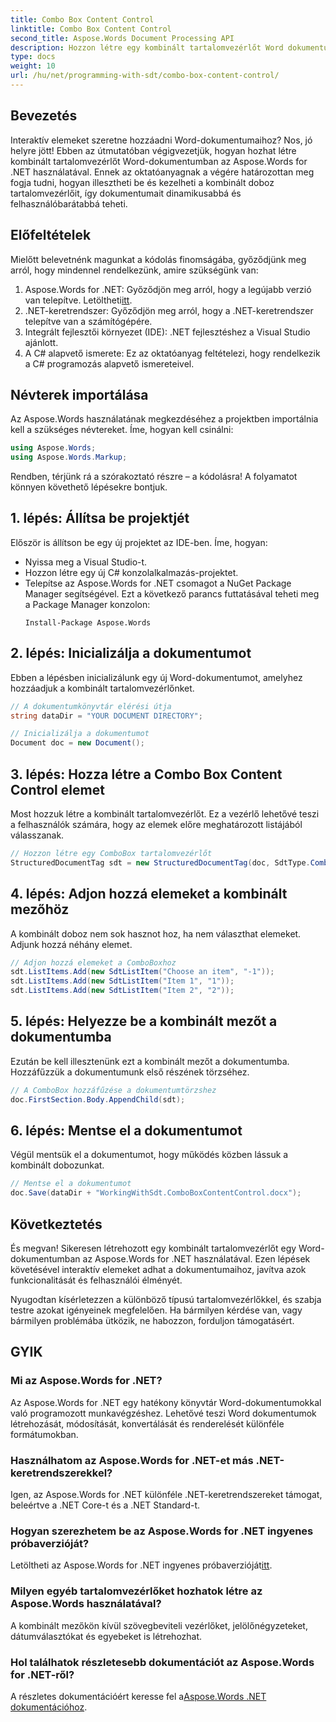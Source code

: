```yaml
---
title: Combo Box Content Control
linktitle: Combo Box Content Control
second_title: Aspose.Words Document Processing API
description: Hozzon létre egy kombinált tartalomvezérlőt Word dokumentumokban az Aspose.Words for .NET segítségével részletes oktatóanyagunk segítségével. Tökéletes a dokumentum interaktivitásának fokozására.
type: docs
weight: 10
url: /hu/net/programming-with-sdt/combo-box-content-control/
---
```

## Bevezetés

Interaktív elemeket szeretne hozzáadni Word-dokumentumaihoz? Nos, jó helyre jött! Ebben az útmutatóban végigvezetjük, hogyan hozhat létre kombinált tartalomvezérlőt Word-dokumentumban az Aspose.Words for .NET használatával. Ennek az oktatóanyagnak a végére határozottan meg fogja tudni, hogyan illesztheti be és kezelheti a kombinált doboz tartalomvezérlőit, így dokumentumait dinamikusabbá és felhasználóbarátabbá teheti.

## Előfeltételek

Mielőtt belevetnénk magunkat a kódolás finomságába, győződjünk meg arról, hogy mindennel rendelkezünk, amire szükségünk van:

1.  Aspose.Words for .NET: Győződjön meg arról, hogy a legújabb verzió van telepítve. Letöltheti[itt](https://releases.aspose.com/words/net/).
2. .NET-keretrendszer: Győződjön meg arról, hogy a .NET-keretrendszer telepítve van a számítógépére.
3. Integrált fejlesztői környezet (IDE): .NET fejlesztéshez a Visual Studio ajánlott.
4. A C# alapvető ismerete: Ez az oktatóanyag feltételezi, hogy rendelkezik a C# programozás alapvető ismereteivel.

## Névterek importálása

Az Aspose.Words használatának megkezdéséhez a projektben importálnia kell a szükséges névtereket. Íme, hogyan kell csinálni:

```csharp
using Aspose.Words;
using Aspose.Words.Markup;
```

Rendben, térjünk rá a szórakoztató részre – a kódolásra! A folyamatot könnyen követhető lépésekre bontjuk.

## 1. lépés: Állítsa be projektjét

Először is állítson be egy új projektet az IDE-ben. Íme, hogyan:

- Nyissa meg a Visual Studio-t.
- Hozzon létre egy új C# konzolalkalmazás-projektet.
- Telepítse az Aspose.Words for .NET csomagot a NuGet Package Manager segítségével. Ezt a következő parancs futtatásával teheti meg a Package Manager konzolon:
  ```
  Install-Package Aspose.Words
  ```

## 2. lépés: Inicializálja a dokumentumot

Ebben a lépésben inicializálunk egy új Word-dokumentumot, amelyhez hozzáadjuk a kombinált tartalomvezérlőnket.

```csharp
// A dokumentumkönyvtár elérési útja
string dataDir = "YOUR DOCUMENT DIRECTORY";

// Inicializálja a dokumentumot
Document doc = new Document();
```

## 3. lépés: Hozza létre a Combo Box Content Control elemet

Most hozzuk létre a kombinált tartalomvezérlőt. Ez a vezérlő lehetővé teszi a felhasználók számára, hogy az elemek előre meghatározott listájából válasszanak.

```csharp
// Hozzon létre egy ComboBox tartalomvezérlőt
StructuredDocumentTag sdt = new StructuredDocumentTag(doc, SdtType.ComboBox, MarkupLevel.Block);
```

## 4. lépés: Adjon hozzá elemeket a kombinált mezőhöz

A kombinált doboz nem sok hasznot hoz, ha nem választhat elemeket. Adjunk hozzá néhány elemet.

```csharp
// Adjon hozzá elemeket a ComboBoxhoz
sdt.ListItems.Add(new SdtListItem("Choose an item", "-1"));
sdt.ListItems.Add(new SdtListItem("Item 1", "1"));
sdt.ListItems.Add(new SdtListItem("Item 2", "2"));
```

## 5. lépés: Helyezze be a kombinált mezőt a dokumentumba

Ezután be kell illesztenünk ezt a kombinált mezőt a dokumentumba. Hozzáfűzzük a dokumentumunk első részének törzséhez.

```csharp
// A ComboBox hozzáfűzése a dokumentumtörzshez
doc.FirstSection.Body.AppendChild(sdt);
```

## 6. lépés: Mentse el a dokumentumot

Végül mentsük el a dokumentumot, hogy működés közben lássuk a kombinált dobozunkat.

```csharp
// Mentse el a dokumentumot
doc.Save(dataDir + "WorkingWithSdt.ComboBoxContentControl.docx");
```

## Következtetés

És megvan! Sikeresen létrehozott egy kombinált tartalomvezérlőt egy Word-dokumentumban az Aspose.Words for .NET használatával. Ezen lépések követésével interaktív elemeket adhat a dokumentumaihoz, javítva azok funkcionalitását és felhasználói élményét.

Nyugodtan kísérletezzen a különböző típusú tartalomvezérlőkkel, és szabja testre azokat igényeinek megfelelően. Ha bármilyen kérdése van, vagy bármilyen problémába ütközik, ne habozzon, forduljon támogatásért.

## GYIK

### Mi az Aspose.Words for .NET?
Az Aspose.Words for .NET egy hatékony könyvtár Word-dokumentumokkal való programozott munkavégzéshez. Lehetővé teszi Word dokumentumok létrehozását, módosítását, konvertálását és renderelését különféle formátumokban.

### Használhatom az Aspose.Words for .NET-et más .NET-keretrendszerekkel?
Igen, az Aspose.Words for .NET különféle .NET-keretrendszereket támogat, beleértve a .NET Core-t és a .NET Standard-t.

### Hogyan szerezhetem be az Aspose.Words for .NET ingyenes próbaverzióját?
 Letöltheti az Aspose.Words for .NET ingyenes próbaverzióját[itt](https://releases.aspose.com/).

### Milyen egyéb tartalomvezérlőket hozhatok létre az Aspose.Words használatával?
A kombinált mezőkön kívül szövegbeviteli vezérlőket, jelölőnégyzeteket, dátumválasztókat és egyebeket is létrehozhat.

### Hol találhatok részletesebb dokumentációt az Aspose.Words for .NET-ről?
 A részletes dokumentációért keresse fel a[Aspose.Words .NET dokumentációhoz](https://reference.aspose.com/words/net/).